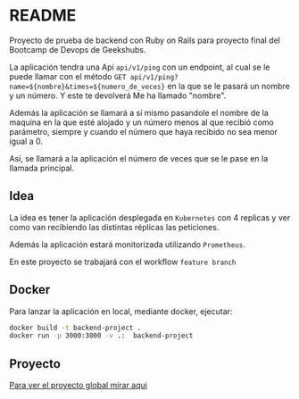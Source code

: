 # README

Proyecto de prueba de backend con Ruby on Rails para proyecto final del Bootcamp de Devops de Geekshubs.

La aplicación tendra una Api `api/v1/ping` con un endpoint, al cual se le puede llamar con el método `GET api/v1/ping?name=${nombre}&times=${numero_de_veces}` en la que se le pasará un nombre y un número. Y este te devolverá Me ha llamado "nombre". 

Además la aplicación se llamará a sí mismo pasandole el nombre de la maquina en la que esté alojado y un número menos al que recibió como parámetro, siempre y cuando el número que haya recibido no sea menor igual a 0. 

Así, se llamará a la aplicación el número de veces que se le pase en la llamada principal.

## Idea

La idea es tener la aplicación desplegada en `Kubernetes` con 4 replicas y ver como van recibiendo las distintas réplicas las peticiones.

Además la aplicación estará monitorizada utilizando `Prometheus`.

En este proyecto se trabajará con el workflow `feature branch`

## Docker

Para lanzar la aplicación en local, mediante docker, ejecutar:

~~~bash
docker build -t backend-project .
docker run -p 3000:3000 -v .:  backend-project
~~~

## Proyecto

[Para ver el proyecto global mirar aqui](https://github.com/anpaez/devops-bootcamp-equipoa)